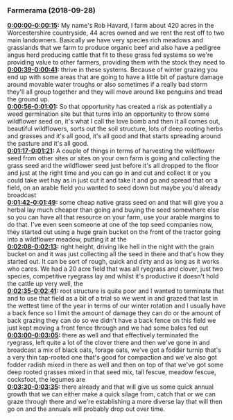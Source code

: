 ### Farmerama  (2018-09-28)
**[0:00:00-0:00:15](https://soundcloud.com/farmerama-radio/shorts-rob-havard#t=0:00:00):**  My name's Rob Havard, I farm about 420 acres in the Worcestershire countryside, 44 acres  owned and we rent the rest off to two main landowners.  Basically we have very species rich meadows and grasslands that we farm to produce organic  beef and also have a pedigree angus herd producing cattle that fit to these grass fed systems  so we're providing value to other farmers, providing them with the stock they need to  
**[0:00:39-0:00:41](https://soundcloud.com/farmerama-radio/shorts-rob-havard#t=0:00:39):**  thrive in these systems.  Because of winter grazing you end up with some areas that are going to have a little  bit of pasture damage around movable water troughs or also sometimes if a really bad  storm they'll all group together and they will move around like penguins and tread the  ground up.  
**[0:00:56-0:01:01](https://soundcloud.com/farmerama-radio/shorts-rob-havard#t=0:00:56):**  So that opportunity has created a risk as potentially a weed germination site but that  turns into an opportunity to throw some wildflower seed on, it's what I call the love bomb and  then it all comes out, beautiful wildflowers, sorts out the soil structure, lots of deep  rooting herbs and grasses and it's all good, it's all good and that starts spreading around  the pasture and it's all good.  
**[0:01:17-0:01:21](https://soundcloud.com/farmerama-radio/shorts-rob-havard#t=0:01:17):**  A couple of things in terms of harvesting the wildflower seed from other sites or sites  on your own farm is going and collecting the grass seed and the wildflower seed just before  it's all dropped to the floor and just at the right time and you can go in and cut and  collect it or you could take wet hay as in just cut it and take it and go and spread  that on a field, on an arable field you wanted to seed down but maybe you'd already broadcast  
**[0:01:42-0:01:49](https://soundcloud.com/farmerama-radio/shorts-rob-havard#t=0:01:42):**  some cheap native grass seed on and that will give you a herbal lay much cheaper than going  and buying the seed somewhere else so you can have all that resource on your farm, use  your arable margins to do that.  I've even seen someone at one of the top seed companies now, they started out using a huge  grain bucket on the front of the tractor going into a wildflower meadow, putting it at the  
**[0:02:08-0:02:13](https://soundcloud.com/farmerama-radio/shorts-rob-havard#t=0:02:08):**  right height, driving like hell in the night with the grain bucket on and it was just collecting  all the seed in there and that's how they started out.  It can be sort of rough, quick and dirty and as long as it works who cares.  We had a 20 acre field that was all ryegrass and clover, just two species, competitive  ryegrass lay and whilst it's productive it doesn't hold the cattle up very well, the  
**[0:02:35-0:02:41](https://soundcloud.com/farmerama-radio/shorts-rob-havard#t=0:02:35):**  root structure is quite poor and I wanted to terminate that and to use that field as  a bit of a trial so we went in and grazed that last in the wettest time of the year  in terms of our winter rotation and I usually have a back fence so I limit the amount of  damage they can do or the amount of back grazing they can do so we didn't have a back fence  on this field we just kept moving a front fence through and we had some bales fed out  
**[0:03:00-0:03:05](https://soundcloud.com/farmerama-radio/shorts-rob-havard#t=0:03:00):**  there as well and that effectively terminated the ryegrass, left quite a lot of the clover  there and then we've gone in and broadcast a mix of black oats, forage oats, we've got  a fodder turnip that's a very thin tap-rooted one that's good for compaction and we've also  got fodder radish mixed in there as well and then on top of that we've got some deep rooted  grasses mixed in that seed mix, tall fescue, meadow fescue, cocksfoot, the legumes are  
**[0:03:30-0:03:35](https://soundcloud.com/farmerama-radio/shorts-rob-havard#t=0:03:30):**  there already and that will give us some quick annual growth that we can either make a quick  silage from, catch that or we can graze through there and we're establishing a more diverse  lay that will then go on and the annuals will probably drop out over time.  